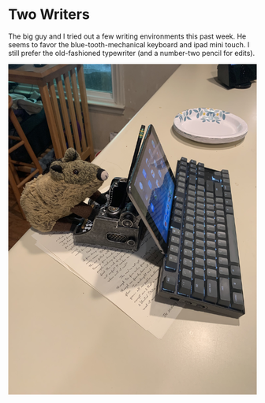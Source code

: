 # Two Writers

The big guy and I tried out a few writing environments this past week. He seems to favor the blue-tooth-mechanical 
keyboard and ipad mini touch. I still prefer the old-fashioned typewriter (and a number-two pencil for edits).

![](pics/05-writers.jpg)
